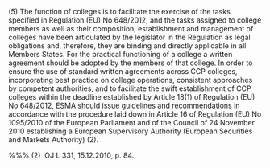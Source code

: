 (5) The function of colleges is to facilitate the exercise of the tasks specified in Regulation (EU) No 648/2012, and the tasks assigned to college members as well as their composition, establishment and management of colleges have been articulated by the legislator in the Regulation as legal obligations and, therefore, they are binding and directly applicable in all Members States. For the practical functioning of a college a written agreement should be adopted by the members of that college. In order to ensure the use of standard written agreements across CCP colleges, incorporating best practice on college operations, consistent approaches by competent authorities, and to facilitate the swift establishment of CCP colleges within the deadline established by Article 18(1) of Regulation (EU) No 648/2012, ESMA should issue guidelines and recommendations in accordance with the procedure laid down in Article 16 of Regulation (EU) No 1095/2010 of the European Parliament and of the Council of 24 November 2010 establishing a European Supervisory Authority (European Securities and Markets Authority) (2).

%%% (2)  OJ L 331, 15.12.2010, p. 84.